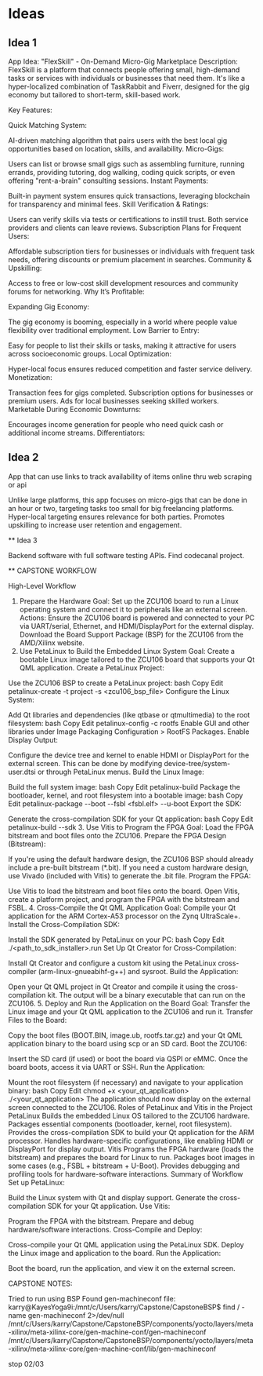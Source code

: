 # Ideas

## Idea 1 

App Idea: "FlexSkill" - On-Demand Micro-Gig Marketplace
Description:
FlexSkill is a platform that connects people offering small, high-demand tasks or services with individuals or businesses that need them. It's like a hyper-localized combination of TaskRabbit and Fiverr, designed for the gig economy but tailored to short-term, skill-based work.

Key Features:

Quick Matching System:

AI-driven matching algorithm that pairs users with the best local gig opportunities based on location, skills, and availability.
Micro-Gigs:

Users can list or browse small gigs such as assembling furniture, running errands, providing tutoring, dog walking, coding quick scripts, or even offering "rent-a-brain" consulting sessions.
Instant Payments:

Built-in payment system ensures quick transactions, leveraging blockchain for transparency and minimal fees.
Skill Verification & Ratings:

Users can verify skills via tests or certifications to instill trust.
Both service providers and clients can leave reviews.
Subscription Plans for Frequent Users:

Affordable subscription tiers for businesses or individuals with frequent task needs, offering discounts or premium placement in searches.
Community & Upskilling:

Access to free or low-cost skill development resources and community forums for networking.
Why It’s Profitable:

Expanding Gig Economy:

The gig economy is booming, especially in a world where people value flexibility over traditional employment.
Low Barrier to Entry:

Easy for people to list their skills or tasks, making it attractive for users across socioeconomic groups.
Local Optimization:

Hyper-local focus ensures reduced competition and faster service delivery.
Monetization:

Transaction fees for gigs completed.
Subscription options for businesses or premium users.
Ads for local businesses seeking skilled workers.
Marketable During Economic Downturns:

Encourages income generation for people who need quick cash or additional income streams.
Differentiators:

## Idea 2

App that can use links to track availability of items online thru web scraping or api

Unlike large platforms, this app focuses on micro-gigs that can be done in an hour or two, targeting tasks too small for big freelancing platforms.
Hyper-local targeting ensures relevance for both parties.
Promotes upskilling to increase user retention and engagement.

** Idea 3

Backend software with full software testing APIs. Find codecanal project. 


** CAPSTONE WORKFLOW

High-Level Workflow
1. Prepare the Hardware
Goal: Set up the ZCU106 board to run a Linux operating system and connect it to peripherals like an external screen.
Actions:
Ensure the ZCU106 board is powered and connected to your PC via UART/serial, Ethernet, and HDMI/DisplayPort for the external display.
Download the Board Support Package (BSP) for the ZCU106 from the AMD/Xilinx website.
2. Use PetaLinux to Build the Embedded Linux System
Goal: Create a bootable Linux image tailored to the ZCU106 board that supports your Qt QML application.
Create a PetaLinux Project:

Use the ZCU106 BSP to create a PetaLinux project:
bash
Copy
Edit
petalinux-create -t project -s <zcu106_bsp_file>
Configure the Linux System:

Add Qt libraries and dependencies (like qtbase or qtmultimedia) to the root filesystem:
bash
Copy
Edit
petalinux-config -c rootfs
Enable GUI and other libraries under Image Packaging Configuration > RootFS Packages.
Enable Display Output:

Configure the device tree and kernel to enable HDMI or DisplayPort for the external screen. This can be done by modifying device-tree/system-user.dtsi or through PetaLinux menus.
Build the Linux Image:

Build the full system image:
bash
Copy
Edit
petalinux-build
Package the bootloader, kernel, and root filesystem into a bootable image:
bash
Copy
Edit
petalinux-package --boot --fsbl <fsbl.elf> --u-boot
Export the SDK:

Generate the cross-compilation SDK for your Qt application:
bash
Copy
Edit
petalinux-build --sdk
3. Use Vitis to Program the FPGA
Goal: Load the FPGA bitstream and boot files onto the ZCU106.
Prepare the FPGA Design (Bitstream):

If you're using the default hardware design, the ZCU106 BSP should already include a pre-built bitstream (*.bit).
If you need a custom hardware design, use Vivado (included with Vitis) to generate the .bit file.
Program the FPGA:

Use Vitis to load the bitstream and boot files onto the board.
Open Vitis, create a platform project, and program the FPGA with the bitstream and FSBL.
4. Cross-Compile the Qt QML Application
Goal: Compile your Qt application for the ARM Cortex-A53 processor on the Zynq UltraScale+.
Install the Cross-Compilation SDK:

Install the SDK generated by PetaLinux on your PC:
bash
Copy
Edit
./<path_to_sdk_installer>.run
Set Up Qt Creator for Cross-Compilation:

Install Qt Creator and configure a custom kit using the PetaLinux cross-compiler (arm-linux-gnueabihf-g++) and sysroot.
Build the Application:

Open your Qt QML project in Qt Creator and compile it using the cross-compilation kit.
The output will be a binary executable that can run on the ZCU106.
5. Deploy and Run the Application on the Board
Goal: Transfer the Linux image and your Qt QML application to the ZCU106 and run it.
Transfer Files to the Board:

Copy the boot files (BOOT.BIN, image.ub, rootfs.tar.gz) and your Qt QML application binary to the board using scp or an SD card.
Boot the ZCU106:

Insert the SD card (if used) or boot the board via QSPI or eMMC.
Once the board boots, access it via UART or SSH.
Run the Application:

Mount the root filesystem (if necessary) and navigate to your application binary:
bash
Copy
Edit
chmod +x <your_qt_application>
./<your_qt_application>
The application should now display on the external screen connected to the ZCU106.
Roles of PetaLinux and Vitis in the Project
PetaLinux
Builds the embedded Linux OS tailored to the ZCU106 hardware.
Packages essential components (bootloader, kernel, root filesystem).
Provides the cross-compilation SDK to build your Qt application for the ARM processor.
Handles hardware-specific configurations, like enabling HDMI or DisplayPort for display output.
Vitis
Programs the FPGA hardware (loads the bitstream) and prepares the board for Linux to run.
Packages boot images in some cases (e.g., FSBL + bitstream + U-Boot).
Provides debugging and profiling tools for hardware-software interactions.
Summary of Workflow
Set up PetaLinux:

Build the Linux system with Qt and display support.
Generate the cross-compilation SDK for your Qt application.
Use Vitis:

Program the FPGA with the bitstream.
Prepare and debug hardware/software interactions.
Cross-Compile and Deploy:

Cross-compile your Qt QML application using the PetaLinux SDK.
Deploy the Linux image and application to the board.
Run the Application:

Boot the board, run the application, and view it on the external screen.



CAPSTONE NOTES:

Tried to run using BSP
Found gen-machineconf file:
karry@KayesYoga9i:/mnt/c/Users/karry/Capstone/CapstoneBSP$ find / -name gen-machineconf 2>/dev/null
/mnt/c/Users/karry/Capstone/CapstoneBSP/components/yocto/layers/meta-xilinx/meta-xilinx-core/gen-machine-conf/gen-machineconf
/mnt/c/Users/karry/Capstone/CapstoneBSP/components/yocto/layers/meta-xilinx/meta-xilinx-core/gen-machine-conf/lib/gen-machineconf

stop 02/03
